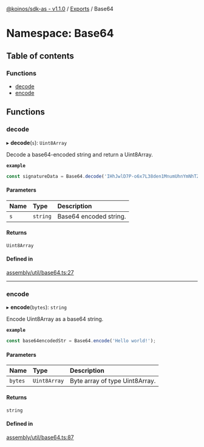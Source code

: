 [@koinos/sdk-as - v1.1.0](../README.md) / [Exports](../modules.md) / Base64

# Namespace: Base64

## Table of contents

### Functions

- [decode](Base64.md#decode)
- [encode](Base64.md#encode)

## Functions

### decode

▸ **decode**(`s`): `Uint8Array`

Decode a base64-encoded string and return a Uint8Array.

**`example`**
```ts
const signatureData = Base64.decode('IHhJwlD7P-o6x7L38den1MnumUhnYmNhTZhIUQQhezvEMf7rx89NbIIioNCIQSk1PQYdQ9mOI4-rDYiwO2pLvM4=');
```

#### Parameters

| Name | Type | Description |
| :------ | :------ | :------ |
| `s` | `string` | Base64 encoded string. |

#### Returns

`Uint8Array`

#### Defined in

[assembly/util/base64.ts:27](https://github.com/koinos/koinos-sdk-as/blob/0d26a97/assembly/util/base64.ts#L27)

___

### encode

▸ **encode**(`bytes`): `string`

Encode Uint8Array as a base64 string.

**`example`**
```ts
const base64encodedStr = Base64.encode('Hello world!');
```

#### Parameters

| Name | Type | Description |
| :------ | :------ | :------ |
| `bytes` | `Uint8Array` | Byte array of type Uint8Array. |

#### Returns

`string`

#### Defined in

[assembly/util/base64.ts:87](https://github.com/koinos/koinos-sdk-as/blob/0d26a97/assembly/util/base64.ts#L87)
